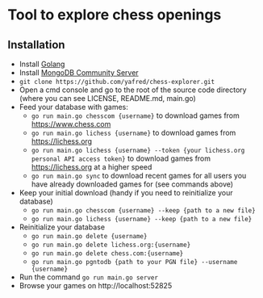 # Tool to explore chess openings 

## Installation
  * Install [Golang](https://golang.org/doc/install) 
  * Install [MongoDB Community Server](https://www.mongodb.com/try/download/community)
  * `git clone https://github.com/yafred/chess-explorer.git`
  * Open a cmd console and go to the root of the source code directory (where you can see LICENSE, README.md, main.go)
  * Feed your database with games:
    * `go run main.go chesscom {username}` to download games from https://www.chess.com
    * `go run main.go lichess {username}` to download games from https://lichess.org
    * `go run main.go lichess {username} --token {your lichess.org personal API access token}` to download games from https://lichess.org at a higher speed
    * `go run main.go sync` to download recent games for all users you have already downloaded games for (see commands above)
  * Keep your initial download (handy if you need to reinitialize your database)
    * `go run main.go chesscom {username} --keep {path to a new file}`
    * `go run main.go lichess {username} --keep {path to a new file}` 
  * Reinitialize your database 
    * `go run main.go delete {username}` 
    * `go run main.go delete lichess.org:{username}` 
    * `go run main.go delete chess.com:{username}` 
    * `go run main.go pgntodb {path to your PGN file} --username {username}` 
  * Run the command `go run main.go server` 
  * Browse your games on http://localhost:52825

